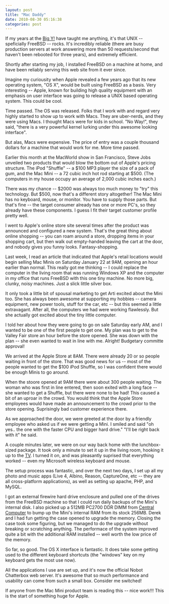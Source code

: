 ```yaml
---
layout: post
title: "Mac Daddy"
date: 2010-08-30 05:16:38
categories: post
---
```

If my years at the <a href=http://www.yahoo.com>Big Y!</a> have taught me
anything, it's that UNIX -- speficially FreeBSD -- rocks.  It's incredibly reliable (there are busy production servers at work answering more than 50 requests/second that haven't been rebooted for three years), and extremely efficient.  

Shortly after starting my job, I installed FreeBSD on a machine at home, and have been reliably serving this web site from it ever since.

Imagine my curiousity when Apple revealed a few years ago that its new operating
system, "OS X", would be built using FreeBSD as a basis.  Very interesting -- Apple, known
for building high quality equipment with an emphasis on user interface was going to
release a UNIX based operating system.  This could be cool.

Time passed.  The OS was released.  Folks that I work with and regard very highly 
started to show up to work with Macs.  They are uber-nerds, and they were using Macs.
I thought Macs were for kids in school.  "No Way!", they said, "there is a very powerful
kernel lurking under this awesome looking interface".  

But alas, Macs were expensive.  The price of entry was a couple thousand dollars for
a machine that would work for me.  More time passed.

Earlier this month at the MacWorld show in San Francisco, Steve Jobs unveiled two 
products that would blow the bottom out of Apple's pricing structure.  The iPod "Shuffle" 
-- a $100 MP3 player the size of a pack of gum, and the Mac Mini -- a 72 cubic inch hot rod
starting at $500.  (The computers in my house occupy an average of
2,000 cubic inches each.) 

There was my chance -- $2000 was always too much money to "try" this technology.  But $500, 
now that's a different story altogether!  The Mac Mini has no keyboard,
mouse, or monitor.  You have to supply those parts.  But that's fine --
the target consumer already has one or more PC's, so they already have these
components.  I guess I fit their target customer profile pretty well.

I went to Apple's online store site several times after the product was announced and
configured a new system.  That's the great thing about online shopping -- you can roam
around a store, dropping items in your shopping cart, but then walk out empty-handed leaving
the cart at the door, and nobody gives you funny looks.  Fantasy-shopping.

Last week, I read an article that indicated that Apple's retail locations would
begin selling Mac Minis on Saturday January 22 at 9AM, opening an hour earlier
  than normal.  This really got me thinking -- I could replace the computer in
the living room that was running Windows XP and the computer in my office that
runs FreeBSD with this one tiny machine.  No more big, clunky, noisy machines.
Just a slick little silver box.

It only took a little bit of spousal marketing to get Arti excited about the Mini too. 
She has always been awesome at supporting my hobbies -- camera equipment, new
power tools, stuff for the car, etc -- but this seemed a little extravagant.  After all, the computers we had were working flawlessly.  But she
actually got excited about the tiny little computer.

I told her about how they were going to go on sale Saturday early AM, and I
wanted to be one of the first people to get one.  My plan was to get to the
Valley Fair store an hour before the store opened.  She was down with the plan
-- she even wanted to wait in line with me.  Alright!  Budgetary committe approval!

We arrived at the Apple Store at 8AM.  There were already 20 or so people
waiting in front of the store.  That was good news for us -- most of the people
wanted to get the $100 iPod Shuffle, so I was confident there would be enough
Minis to go around.

When the stoore opened at 9AM there were about 300 people waiting.  The woman who was
first in line entered, then soon exited with a long face -- she wanted to get a Shuffle, but 
there were none to be had!  This caused a bit of an uproar in the crowd.  You would think
that the Apple Store employees would have made an announcement to the crowd prior to 
the store opening.  Suprisingly bad customer experience there.

As we approached the door, we were greeted at the door by a friendly employee who asked us if we were getting a
Mini.  I smiled and said "oh yes.. the one with the faster CPU and bigger hard
drive."  "I'll be right back with it" he said.

A couple minutes later, we were on our way back home with the lunchbox-sized
package.  It took only a minute to  set it up in the living room, hooking it up to
the <a href=http://www.sharpusa.com/products/ModelLanding/0,1058,1394,00.html>TV</a>.
I turned it on, and was pleasantly suprised that everything worked -- even my Microsoft wireless 
keyboard and mouse.  

The setup process was fantastic, and over the next two days, I set up all my
photo and music apps (Live 4, Albino, Reason, CaptureOne, etc -- they are all cross-platform applications), as well as
setting up apache, PHP, and MySQL.  

I got an external firewire hard drive enclosure and pulled one of the drives
from the FreeBSD machine so that I could run daily backups of the Mini's
internal disk.  I also picked up a 512MB PC2700 DDR DIMM from <a
href=http://www.centralcomputer.com/>Central Computer</a> to bump up the Mini's
internal RAM from its stock 256MB.  Derek and I had fun getting the case opened
to upgrade the memory.  Closing the case took some figuring, but we managed to
do the upgrade without breaking or scratching anything.  The performace of the
system improved quite a bit with the additional RAM installed -- well worth the low price of
the memory.

So far, so good.  The OS X interface is fantastic.  It does take some getting used to the
different keyboard shortcuts (the "windows" key on my keyboard gets the most use now).   

All the applications I use are set up, and it's now the official Nobot
Chatterbox web server.  It's awesome that so much performance and usability can
come from such a small box.  Consider me switched!

If anyone from the Mac Mini product team is reading this -- nice work!!!  This is the start of something huge for Apple.

